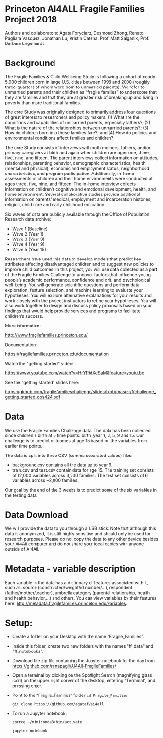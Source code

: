 # Princeton AI4ALL Fragile Families Project 2018
Authors and collaborators: Agata Foryciarz, Desmond Zhong, Renato Pagliara Vasquez, Jonathan Lu, Kristin Catena, Prof. Matt Salganik, Prof. Barbara Engelhardt

# Background
The Fragile Families & Child Wellbeing Study is following a cohort of nearly 5,000 children born in large U.S. cities between 1998 and 2000 (roughly three-quarters of whom were born to unmarried parents). We refer to unmarried parents and their children as “fragile families” to underscore that they are families and that they are at greater risk of breaking up and living in poverty than more traditional families.

The core Study was originally designed to primarily address four questions of great interest to researchers and policy makers: (1) What are the conditions and capabilities of unmarried parents, especially fathers?; (2) What is the nature of the relationships between unmarried parents?; (3) How do children born into these families fare?; and (4) How do policies and environmental conditions affect families and children?

The core Study consists of interviews with both mothers, fathers, and/or primary caregivers at birth and again when children are ages one, three, five, nine, and fifteen. The parent interviews collect information on attitudes, relationships, parenting behavior, demographic characteristics, health (mental and physical), economic and employment status, neighborhood characteristics, and program participation. Additionally, in-home assessments of children and their home environments were conducted at ages three, five, nine, and fifteen. The in-home interview collects information on children’s cognitive and emotional development, health, and home environment. Several collaborative studies provide additional information on parents’ medical, employment and incarceration histories, religion, child care and early childhood education. 

Six waves of data are publicly available through the Office of Population Research data archive:

- Wave 1 (Baseline)
- Wave 2 (Year 1)
- Wave 3 (Year 3)
- Wave 4 (Year 9)
- Wave 5 (Year 15)

Researchers have used this data to develop models that predict key attributes affecting disadvantaged children and to suggest new policies to improve child outcomes. In this project, you will use data collected as a part of the Fragile Families Challenge to uncover factors that influence young people’s academic performance, confidence and grit, and psychological well-being. You will generate scientific questions and perform data exploration, feature selection, and machine learning to evaluate your hypotheses. You will explore alternative explanations for your results and work closely with the project instructors to refine your hypotheses. You will also work together to design and discuss policy proposals based on your findings that would help provide services and programs to facilitate children’s success.

More information:

  http://www.fragilefamilies.princeton.edu/
  
Documentation:

  https://fragilefamilies.princeton.edu/documentation
  
Watch the "getting started" video:

  https://www.youtube.com/watch?v=HrYPtdXeSaM&feature=youtu.be
  
See the "getting started" slides here:

  https://github.com/fragilefamilieschallenge/slides/blob/master/ffchallenge_getting_started_cos424.pdf
  
# Data
We use the Fragile Families Challenge data. The data has been collected since children's birth at 5 time points: birth, year 1, 3, 5, 9 and 15. Our challenge is to predict outcomes at age 15 based on the variables from earlier time points.

The data is split into three CSV (comma separated values) files:

- background.csv contains all the data up to year 9.
- train.csv and test.csv contain data for age 15. The training set consists of 12,000 variables across 3,200 families. The test set consists of 6 variables across ~2,000 families. 

Our goal by the end of the 3 weeks is to predict some of the six variables in the testing data.

# Data Download

We will provide the data to you through a USB stick. Note that although this data is anonymized, it is still highly sensitive and should only be used for research purposes. Please do not copy the data to any other device besides your AI4All computer and do not share your local copies with anyone outside of AI4All.

# Metadata - variable description

Each variable in the data has a dictionary of features associated with it, such as: source (constructed/weight/id number/...), respondent (father/mother/teacher), umbrella category (parental relationship, health and health behavior,...) and others. You can view variables by their features here: http://metadata.fragilefamilies.princeton.edu/variables.

# Setup:
- Create a folder on your Desktop with the name "Fragile_Families".

- Inside this folder, create two new folders with the names "ff_data" and "ff_notebooks".

- Download the zip file containing the Jupyter notebook for the day from https://github.com/renapagli/AI4All-FragileFamilies/

- Open a terminal by clicking on the Spotlight Search (magnifying glass icon) on the upper right corver of the desktop, entering "Terminal", and pressing enter. 

- Point to the "Fragile_Families" folder
  `cd Fragile_Families`

  `git clone https://github.com/agataf/ai4all`

- To run a Jupyter notebook:

  `source ~/miniconda3/bin/activate`

  `jupyter notebook`

